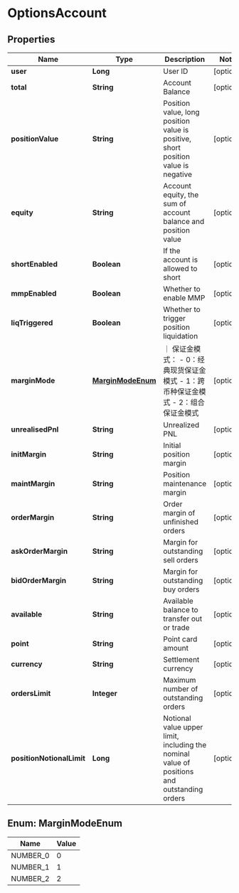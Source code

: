 
# OptionsAccount

## Properties

Name | Type | Description | Notes
------------ | ------------- | ------------- | -------------
**user** | **Long** | User ID |  [optional]
**total** | **String** | Account Balance |  [optional]
**positionValue** | **String** | Position value, long position value is positive, short position value is negative |  [optional]
**equity** | **String** | Account equity, the sum of account balance and position value |  [optional]
**shortEnabled** | **Boolean** | If the account is allowed to short |  [optional]
**mmpEnabled** | **Boolean** | Whether to enable MMP |  [optional]
**liqTriggered** | **Boolean** | Whether to trigger position liquidation |  [optional]
**marginMode** | [**MarginModeEnum**](#MarginModeEnum) | ｜ 保证金模式： - 0：经典现货保证金模式 - 1：跨币种保证金模式 - 2：组合保证金模式 |  [optional]
**unrealisedPnl** | **String** | Unrealized PNL |  [optional]
**initMargin** | **String** | Initial position margin |  [optional]
**maintMargin** | **String** | Position maintenance margin |  [optional]
**orderMargin** | **String** | Order margin of unfinished orders |  [optional]
**askOrderMargin** | **String** | Margin for outstanding sell orders |  [optional]
**bidOrderMargin** | **String** | Margin for outstanding buy orders |  [optional]
**available** | **String** | Available balance to transfer out or trade |  [optional]
**point** | **String** | Point card amount |  [optional]
**currency** | **String** | Settlement currency |  [optional]
**ordersLimit** | **Integer** | Maximum number of outstanding orders |  [optional]
**positionNotionalLimit** | **Long** | Notional value upper limit, including the nominal value of positions and outstanding orders |  [optional]

## Enum: MarginModeEnum

Name | Value
---- | -----
NUMBER_0 | 0
NUMBER_1 | 1
NUMBER_2 | 2

